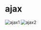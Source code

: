 # ajax
![ajax1](https://user-images.githubusercontent.com/81953271/118010921-c000d380-b34f-11eb-9207-c8a9d5b3b778.png)
![ajax2](https://user-images.githubusercontent.com/81953271/118010926-c0996a00-b34f-11eb-85e1-9b6f2c1b3d7a.png)

